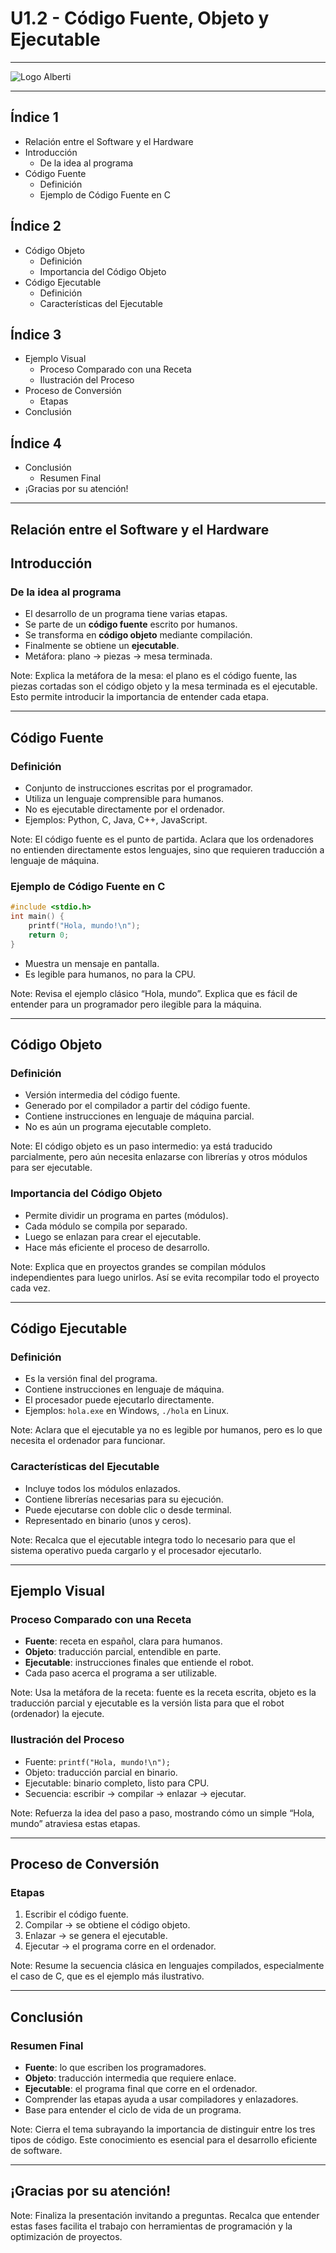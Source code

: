 # U1.2 - Código Fuente, Objeto y Ejecutable

---

![Logo Alberti](assets/logo-iesra.png) <!-- .element height="50%" width="50%" -->

---

## Índice 1

- Relación entre el Software y el Hardware
- Introducción
    - De la idea al programa
- Código Fuente
    - Definición
    - Ejemplo de Código Fuente en C


## Índice 2

- Código Objeto
    - Definición
    - Importancia del Código Objeto
- Código Ejecutable
    - Definición
    - Características del Ejecutable


## Índice 3

- Ejemplo Visual
    - Proceso Comparado con una Receta
    - Ilustración del Proceso
- Proceso de Conversión
    - Etapas
- Conclusión


## Índice 4

- Conclusión
    - Resumen Final
- ¡Gracias por su atención!
---

## Relación entre el Software y el Hardware


## Introducción


### De la idea al programa

* El desarrollo de un programa tiene varias etapas.
* Se parte de un **código fuente** escrito por humanos.
* Se transforma en **código objeto** mediante compilación.
* Finalmente se obtiene un **ejecutable**.
* Metáfora: plano → piezas → mesa terminada.

Note: Explica la metáfora de la mesa: el plano es el código fuente, las piezas cortadas son el código objeto y la mesa terminada es el ejecutable. Esto permite introducir la importancia de entender cada etapa.

---

## Código Fuente


### Definición

* Conjunto de instrucciones escritas por el programador.
* Utiliza un lenguaje comprensible para humanos.
* No es ejecutable directamente por el ordenador.
* Ejemplos: Python, C, Java, C++, JavaScript.

Note: El código fuente es el punto de partida. Aclara que los ordenadores no entienden directamente estos lenguajes, sino que requieren traducción a lenguaje de máquina.


### Ejemplo de Código Fuente en C

```c
#include <stdio.h>
int main() {
    printf("Hola, mundo!\n");
    return 0;
}
```

* Muestra un mensaje en pantalla.
* Es legible para humanos, no para la CPU.

Note: Revisa el ejemplo clásico “Hola, mundo”. Explica que es fácil de entender para un programador pero ilegible para la máquina.

---

## Código Objeto


### Definición

* Versión intermedia del código fuente.
* Generado por el compilador a partir del código fuente.
* Contiene instrucciones en lenguaje de máquina parcial.
* No es aún un programa ejecutable completo.

Note: El código objeto es un paso intermedio: ya está traducido parcialmente, pero aún necesita enlazarse con librerías y otros módulos para ser ejecutable.


### Importancia del Código Objeto

* Permite dividir un programa en partes (módulos).
* Cada módulo se compila por separado.
* Luego se enlazan para crear el ejecutable.
* Hace más eficiente el proceso de desarrollo.

Note: Explica que en proyectos grandes se compilan módulos independientes para luego unirlos. Así se evita recompilar todo el proyecto cada vez.

---

## Código Ejecutable


### Definición

* Es la versión final del programa.
* Contiene instrucciones en lenguaje de máquina.
* El procesador puede ejecutarlo directamente.
* Ejemplos: `hola.exe` en Windows, `./hola` en Linux.

Note: Aclara que el ejecutable ya no es legible por humanos, pero es lo que necesita el ordenador para funcionar.


### Características del Ejecutable

* Incluye todos los módulos enlazados.
* Contiene librerías necesarias para su ejecución.
* Puede ejecutarse con doble clic o desde terminal.
* Representado en binario (unos y ceros).

Note: Recalca que el ejecutable integra todo lo necesario para que el sistema operativo pueda cargarlo y el procesador ejecutarlo.

---

## Ejemplo Visual


### Proceso Comparado con una Receta

* **Fuente**: receta en español, clara para humanos.
* **Objeto**: traducción parcial, entendible en parte.
* **Ejecutable**: instrucciones finales que entiende el robot.
* Cada paso acerca el programa a ser utilizable.

Note: Usa la metáfora de la receta: fuente es la receta escrita, objeto es la traducción parcial y ejecutable es la versión lista para que el robot (ordenador) la ejecute.


### Ilustración del Proceso

* Fuente: `printf("Hola, mundo!\n");`
* Objeto: traducción parcial en binario.
* Ejecutable: binario completo, listo para CPU.
* Secuencia: escribir → compilar → enlazar → ejecutar.

Note: Refuerza la idea del paso a paso, mostrando cómo un simple “Hola, mundo” atraviesa estas etapas.

---

## Proceso de Conversión


### Etapas

1. Escribir el código fuente.
2. Compilar → se obtiene el código objeto.
3. Enlazar → se genera el ejecutable.
4. Ejecutar → el programa corre en el ordenador.

Note: Resume la secuencia clásica en lenguajes compilados, especialmente el caso de C, que es el ejemplo más ilustrativo.

---

## Conclusión


### Resumen Final

* **Fuente**: lo que escriben los programadores.
* **Objeto**: traducción intermedia que requiere enlace.
* **Ejecutable**: el programa final que corre en el ordenador.
* Comprender las etapas ayuda a usar compiladores y enlazadores.
* Base para entender el ciclo de vida de un programa.

Note: Cierra el tema subrayando la importancia de distinguir entre los tres tipos de código. Este conocimiento es esencial para el desarrollo eficiente de software.

---

## ¡Gracias por su atención!

Note: Finaliza la presentación invitando a preguntas. Recalca que entender estas fases facilita el trabajo con herramientas de programación y la optimización de proyectos.